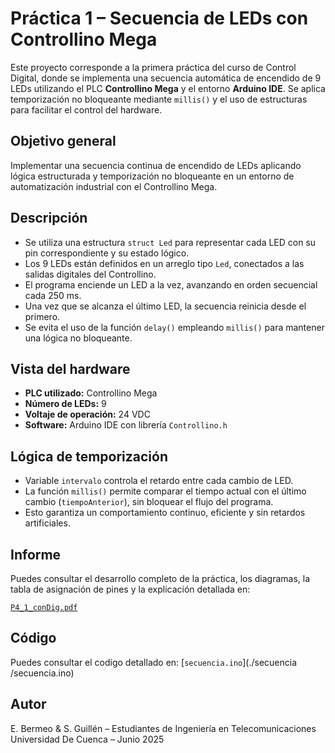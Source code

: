 # Práctica 1 – Secuencia de LEDs con Controllino Mega

Este proyecto corresponde a la primera práctica del curso de Control Digital, donde se implementa una secuencia automática de encendido de 9 LEDs utilizando el PLC **Controllino Mega** y el entorno **Arduino IDE**. Se aplica temporización no bloqueante mediante `millis()` y el uso de estructuras para facilitar el control del hardware.

## Objetivo general

Implementar una secuencia continua de encendido de LEDs aplicando lógica estructurada y temporización no bloqueante en un entorno de automatización industrial con el Controllino Mega.

## Descripción

- Se utiliza una estructura `struct Led` para representar cada LED con su pin correspondiente y su estado lógico.
- Los 9 LEDs están definidos en un arreglo tipo `Led`, conectados a las salidas digitales del Controllino.
- El programa enciende un LED a la vez, avanzando en orden secuencial cada 250 ms.
- Una vez que se alcanza el último LED, la secuencia reinicia desde el primero.
- Se evita el uso de la función `delay()` empleando `millis()` para mantener una lógica no bloqueante.

## Vista del hardware

- **PLC utilizado:** Controllino Mega
- **Número de LEDs:** 9
- **Voltaje de operación:** 24 VDC
- **Software:** Arduino IDE con librería `Controllino.h`

## Lógica de temporización

- Variable `intervalo` controla el retardo entre cada cambio de LED.
- La función `millis()` permite comparar el tiempo actual con el último cambio (`tiempoAnterior`), sin bloquear el flujo del programa.
- Esto garantiza un comportamiento continuo, eficiente y sin retardos artificiales.


## Informe

Puedes consultar el desarrollo completo de la práctica, los diagramas, la tabla de asignación de pines y la explicación detallada en:

 [`P4_1_conDig.pdf`](./P4_1_conDig.pdf)

## Código

Puedes consultar el codigo detallado en:
 [`secuencia.ino`](./secuencia
/secuencia.ino)

## Autor

E. Bermeo & S. Guillén – Estudiantes de Ingeniería en Telecomunicaciones  
Universidad De Cuenca – Junio 2025
